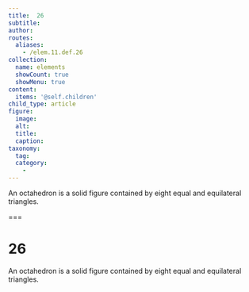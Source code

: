 ```yaml
---
title:  26
subtitle: 
author:
routes:
  aliases:
    - /elem.11.def.26
collection:
  name: elements
  showCount: true
  showMenu: true
content:
  items: '@self.children'
child_type: article
figure:
  image:
  alt:
  title:
  caption:
taxonomy:
  tag:
  category:
    - 
---
```


<p>An <hi rend="bold">octahedron</hi> is a solid figure contained by eight equal and equilateral triangles.</p>

===

<h1>26</h1>
<p>An <span class="bold">octahedron</span> is a solid figure contained by eight equal and equilateral triangles.</p>
